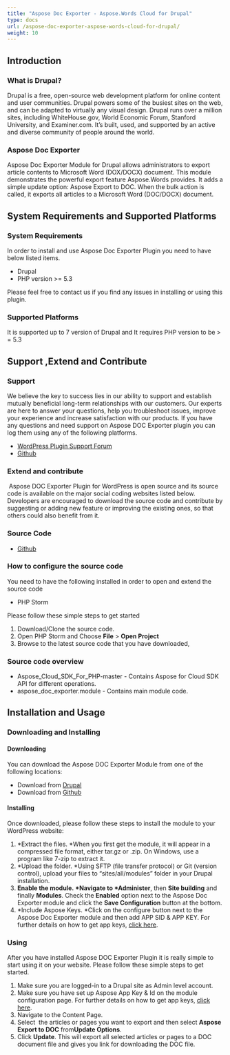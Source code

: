 ```yaml
---
title: "Aspose Doc Exporter - Aspose.Words Cloud for Drupal"
type: docs
url: /aspose-doc-exporter-aspose-words-cloud-for-drupal/
weight: 10
---
```


## **Introduction**
### **What is Drupal?**
Drupal is a free, open-source web development platform for online content and user communities. Drupal powers some of the busiest sites on the web, and can be adapted to virtually any visual design. Drupal runs over a million sites, including WhiteHouse.gov, World Economic Forum, Stanford University, and Examiner.com. It’s built, used, and supported by an active and diverse community of people around the world.
### **Aspose Doc Exporter**
Aspose Doc Exporter Module for Drupal allows administrators to export article contents to Microsoft Word (DOX/DOCX) document. This module demonstrates the powerful export feature Aspose.Words provides. It adds a simple update option: Aspose Export to DOC. When the bulk action is called, it exports all articles to a Microsoft Word (DOC/DOCX) document.
## **System Requirements and Supported Platforms**
### **System Requirements**
In order to install and use Aspose Doc Exporter Plugin you need to have below listed items.

- Drupal
- PHP version >= 5.3

Please feel free to contact us if you find any issues in installing or using this plugin.
### **Supported Platforms**
It is supported up to 7 version of Drupal and It requires PHP version to be > = 5.3
## **Support ,Extend and Contribute**
### **Support**
We believe the key to success lies in our ability to support and establish mutually beneficial long-term relationships with our customers. Our experts are here to answer your questions, help you troubleshoot issues, improve your experience and increase satisfaction with our products. If you have any questions and need support on Aspose DOC Exporter plugin you can log them using any of the following platforms.

- [WordPress Plugin Support Forum](https://www.drupal.org/project/aspose_doc_exporter/)
- [Github](https://github.com/asposeforcloud/Aspose_Cloud_for_Drupal/issues)
### **Extend and contribute**
 Aspose DOC Exporter Plugin for WordPress is open source and its source code is available on the major social coding websites listed below. Developers are encouraged to download the source code and contribute by suggesting or adding new feature or improving the existing ones, so that others could also benefit from it.
### **Source Code**
- [Github](https://github.com/asposeforcloud/Aspose_Cloud_for_WordPress)
### **How to configure the source code**
You need to have the following installed in order to open and extend the source code

- PHP Storm

Please follow these simple steps to get started

1. Download/Clone the source code.
1. Open PHP Storm and Choose **File** > **Open Project**
1. Browse to the latest source code that you have downloaded,
### **Source code overview**
- Aspose_Cloud_SDK_For_PHP-master - Contains Aspose for Cloud SDK API for different operations.
- aspose_doc_exporter.module - Contains main module code.
## **Installation and Usage**
### **Downloading and Installing**
#### **Downloading**
You can download the Aspose DOC Exporter Module from one of the following locations:

- Download from [Drupal](https://www.drupal.org/project/aspose_doc_exporter/)
- Download from [Github](https://github.com/asposeforcloud/Aspose_Cloud_for_Drupal/releases/tag/1.0)
#### **Installing**
Once downloaded, please follow these steps to install the module to your WordPress website:

1. \*Extract the files. \*When you first get the module, it will appear in a compressed file format, either tar.gz or .zip. On Windows, use a program like 7-zip to extract it.
1. \*Upload the folder. \*Using SFTP (file transfer protocol) or Git (version control), upload your files to “sites/all/modules” folder in your Drupal installation.
1. **Enable the module. \*Navigate to \*Administer**, then **Site building** and finally **Modules**. Check the **Enabled** option next to the Aspose Doc Exporter module and click the **Save Configuration** button at the bottom.
1. \*Include Aspose Keys. \*Click on the configure button next to the Aspose Doc Exporter module and then add APP SID & APP KEY. For further details on how to get app keys, [click here](http://www.aspose.com/docs/display/rest/Creating+a+New+App+and+Getting+App+Key).
### **Using**
After you have installed Aspose DOC Exporter Plugin it is really simple to start using it on your website. Please follow these simple steps to get started.

1. Make sure you are logged-in to a Drupal site as Admin level account.
1. Make sure you have set up Aspose App Key & Id on the module configuration page. For further details on how to get app keys, [click here](http://www.aspose.com/docs/display/rest/Creating+a+New+App+and+Getting+App+Key).
1. Navigate to the Content Page.
1. Select  the articles or pages you want to export and then select **Aspose Export to DOC** from**Update Options**.
1. Click **Update**.
   This will export all selected articles or pages to a DOC document file and gives you link for downloading the DOC file.
